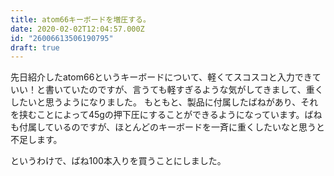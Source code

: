 ```yaml
---
title: atom66キーボードを増圧する。
date: 2020-02-02T12:04:57.000Z
id: "26006613506190795"
draft: true
---
```

先日紹介したatom66というキーボードについて、軽くてスコスコと入力できていい！と書いていたのですが、言うても軽すぎるような気がしてきまして、重くしたいと思うようになりました。
もともと、製品に付属したばねがあり、それを挟むことによって45gの押下圧にすることができるようになっています。ばねも付属しているのですが、ほとんどのキーボードを一斉に重くしたいなと思うと不足します。

というわけで、ばね100本入りを買うことにしました。





